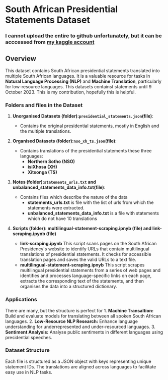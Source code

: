 # South African Presidential Statements Dataset
### I cannot upload the entire to github unfortunately, but it can be acccessed from <a href="/kaggle/input/sa-government-data/Presidential Statements"> my kaggle account </a>
## Overview
This dataset contains South African presidential statements translated into multiple South African languages. It is a valuable resource for tasks in **Natural Language Processing (NLP)** and **Machine Translation**, particularly for low-resource languages. This datasets containst statements until 9 October 2023. This is my contribution, hopefully this is helpful.

### Folders and files in the Dataset
1. **Unorganised Datasets (folder):`presidential_statements.json`(file)**:
    - Contains the original presidential statements, mostly in English and the multiple translations.
   
2. **Organised Datasets (folder):`nso_xh_ts.json`(file)**:
    - Contains translations of the presidential statements these three languages:
      - **Northern Sotho (NSO)**
      - **isiXhosa (XH)**
      - **Xitsonga (TS)**

3. **Notes (folder):`statements_urls.txt` and unbalanced_statements_data_info.txt(file)**:
    - Contains files which describe the nature of the data
      - **statements_urls.txt** is file with the list of urls from which the statements were extracted.
      - **unbalanced_statements_data_info.txt** is a file with statements which do not have 10 translations
       
4. **Scripts (folder): multilingual-statement-scraping.ipnyb (file) and link-scraping.ipynb (file)**
    - **link-scraping.ipynb** This script scans pages on the South African Presidency's website to identify URLs that contain multilingual translations of presidential statements. It checks for accessible translation pages and saves the valid URLs to a text file.
    - **multilingual-statement-scraping.ipnyb** This script scrapes multilingual presidential statements from a series of web pages and identifies and processes language-specific links on each page, extracts the corresponding text of the statements, and then organises the data into a structured dictionary.

### Applications
There are many, but the structure is perfect for
     1. **Machine Transaltion:** Build and evaluate models for translating between all spoken South African languages.
     2. **Low-Resource NLP Research:** Enhance language understanding for underrepresented and under-resourced languages.
     3. **Sentiment Analysis:** Analyse public sentiments in different languages using presidential speeches.    
    
### Dataset Structure
Each file is structured as a JSON object with keys representing unique statement IDs. The translations are aligned across languages to facilitate easy use in NLP tasks.
